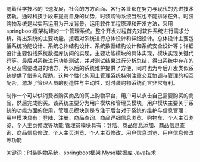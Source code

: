 随着科学技术的飞速发展，社会的方方面面、各行各业都在努力与现代的先进技术接轨，通过科技手段来提高自身的优势，时装购物系统当然也不能排除在外。时装购物系统是以实际运用为开发背景，运用软件工程原理和开发方法，采用springboot框架构建的一个管理系统。整个开发过程首先对软件系统进行需求分析，得出系统的主要功能。接着对系统进行总体设计和详细设计。总体设计主要包括系统功能设计、系统总体结构设计、系统数据结构设计和系统安全设计等；详细设计主要包括系统数据库访问的实现，主要功能模块的具体实现，模块实现关键代码等。最后对系统进行功能测试，并对测试结果进行分析总结，得出系统中存在的不足及需要改进的地方，为以后的系统维护提供了方便，同时也为今后开发类似系统提供了借鉴和帮助。这种个性化的网上管理系统特别注重交互协调与管理的相互配合，激发了管理人员的创造性与主动性，对时装购物系统而言非常有利。

制作一个可以供消费者购买商品的网上购物平台，用户可以点击自己需要购买的商品，然后完成购买。该系统主要分为用户模块和管理员模块，用户模块主要关于系统的功能方面的使用，管理员模块则是专注于后台对于系统的维护与信息管理；
用户模块具有：登陆、注册、商品查询、商品详细信息浏览、购物车、个人主页浏览、个人主页修改等功能
管理员模块具有：登陆、商品信息添加、商品信息查询、商品信息修改、个人主页浏览、个人主页修改、用户信息浏览、用户信息修改等功能

关键词：时装购物系统，springboot框架 Mysql数据库 Java技术
